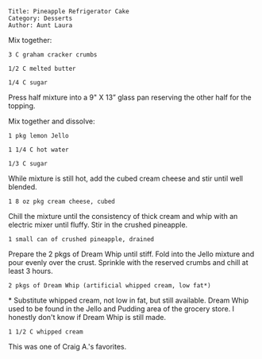 ~~~ recipe-info
Title: Pineapple Refrigerator Cake
Category: Desserts
Author: Aunt Laura
~~~

Mix together:

~~~ recipe-ingredients
3 C graham cracker crumbs

1/2 C melted butter

1/4 C sugar
~~~

Press half mixture into a 9" X 13” glass pan reserving the other half for the topping.

Mix together and dissolve:

~~~ recipe-ingredients
1 pkg lemon Jello

1 1/4 C hot water

1/3 C sugar
~~~

While mixture is still hot, add the cubed cream cheese and stir until well blended.

~~~ recipe-ingredients
1 8 oz pkg cream cheese, cubed
~~~

Chill the mixture until the consistency of thick cream and whip with an electric mixer until fluffy.
Stir in the crushed pineapple.

~~~ recipe-ingredients
1 small can of crushed pineapple, drained
~~~

Prepare the 2 pkgs of Dream Whip until stiff. Fold into the Jello mixture and pour evenly over the
crust. Sprinkle with the reserved crumbs and chill at least 3 hours.

~~~ recipe-ingredients
2 pkgs of Dream Whip (artificial whipped cream, low fat*)
~~~

\* Substitute whipped cream, not low in fat, but still available. Dream Whip used to be found in the
Jello and Pudding area of the grocery store. I honestly don't know if Dream Whip is still made.

~~~ recipe-ingredients
1 1/2 C whipped cream
~~~

This was one of Craig A.'s favorites.
